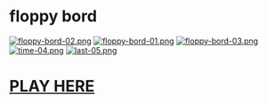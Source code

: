 # floppy bord

[![floppy-bord-02.png](https://i.postimg.cc/tC6c3T34/floppy-bord-02.png)](https://postimg.cc/0b8Zx9XT)
[![floppy-bord-01.png](https://i.postimg.cc/Y2ZVLgmP/floppy-bord-01.png)](https://postimg.cc/mh3V0Pj3)
[![floppy-bord-03.png](https://i.postimg.cc/8zV0tS4B/floppy-bord-03.png)](https://postimg.cc/HVBzkFfV)
[![time-04.png](https://i.postimg.cc/mDcjTXVg/time-04.png)](https://postimg.cc/S2hCrGwB)
[![last-05.png](https://i.postimg.cc/nz6kr4wY/last-05.png)](https://postimg.cc/7Gn7Q24f)

# [PLAY HERE](https://www.dagerzuga.com/floppybord/)
